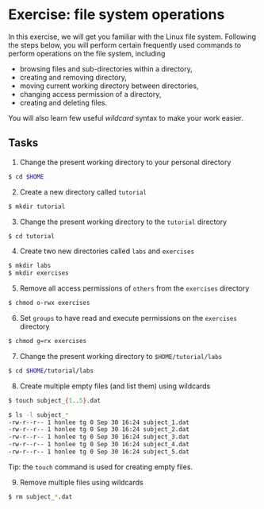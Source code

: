 # Exercise: file system operations

In this exercise, we will get you familiar with the Linux file system.  Following the steps below, you will perform certain frequently used commands to perform operations on the file system, including

* browsing files and sub-directories within a directory,
* creating and removing directory,
* moving current working directory between directories,
* changing access permission of a directory,
* creating and deleting files.

You will also learn few useful _wildcard_ syntax to make your work easier.

## Tasks

1. Change the present working directory to your personal directory 

  ```bash
  $ cd $HOME
  ```

2. Create a new directory called `tutorial`

  ```bash
  $ mkdir tutorial 
  ```

3. Change the present working directory to the `tutorial` directory

  ```bash
  $ cd tutorial 
  ```

4. Create two new directories called `labs` and `exercises` 

  ```bash
  $ mkdir labs
  $ mkdir exercises
  ```
  
5. Remove all access permissions of `others` from the `exercises` directory

  ```bash
  $ chmod o-rwx exercises
  ```

6. Set `groups` to have read and execute permissions on the `exercises` directory

  ```bash
  $ chmod g=rx exercises
  ```

7. Change the present working directory to `$HOME/tutorial/labs`

  ```bash
  $ cd $HOME/tutorial/labs
  ```

8. Create multiple empty files (and list them) using wildcards

  ```bash
  $ touch subject_{1..5}.dat

  $ ls -l subject_*
  -rw-r--r-- 1 honlee tg 0 Sep 30 16:24 subject_1.dat
  -rw-r--r-- 1 honlee tg 0 Sep 30 16:24 subject_2.dat
  -rw-r--r-- 1 honlee tg 0 Sep 30 16:24 subject_3.dat
  -rw-r--r-- 1 honlee tg 0 Sep 30 16:24 subject_4.dat
  -rw-r--r-- 1 honlee tg 0 Sep 30 16:24 subject_5.dat
  ```

  Tip: the `touch` command is used for creating empty files.

9. Remove multiple files using wildcards

  ```bash
  $ rm subject_*.dat
  ```
